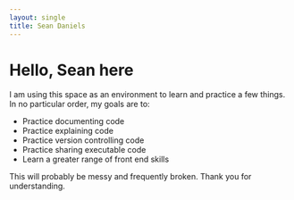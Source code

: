 ```yaml
---
layout: single
title: Sean Daniels
---
```

# Hello, Sean here

I am using this space as an environment to learn and practice a few things. In no particular order, my goals are to:

- Practice documenting code
- Practice explaining code
- Practice version controlling code
- Practice sharing executable code
- Learn a greater range of front end skills

This will probably be messy and frequently broken. Thank you for understanding.
